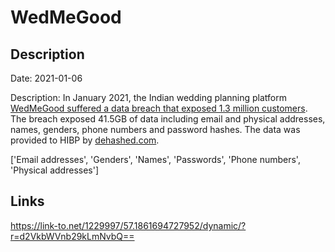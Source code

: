 # WedMeGood

## Description

Date: 2021-01-06

Description:
In January 2021, the Indian wedding planning platform <a href="https://www.thenewsminute.com/article/wedmegood-and-two-more-sites-hacked-103-crore-users-card-data-leaked-140996" target="_blank" rel="noopener">WedMeGood suffered a data breach that exposed 1.3 million customers</a>. The breach exposed 41.5GB of data including email and physical addresses, names, genders, phone numbers and password hashes. The data was provided to HIBP by <a href="https://dehashed.com/" target="_blank" rel="noopener">dehashed.com</a>.


['Email addresses', 'Genders', 'Names', 'Passwords', 'Phone numbers', 'Physical addresses']

## Links

https://link-to.net/1229997/57.1861694727952/dynamic/?r=d2VkbWVnb29kLmNvbQ==